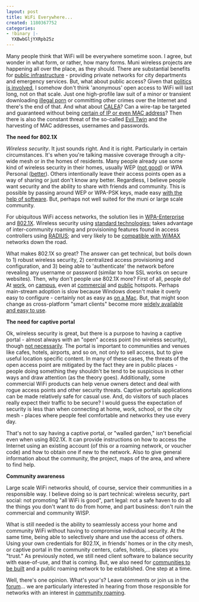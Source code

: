 ```yaml
---
layout: post
title: WiFi Everywhere...
created: 1180367752
categories:
- !binary |-
  YXBwbGljYXRpb25z
---
```

Many people think that WiFi will be everywhere sometime soon. I agree, but wonder in what form, or rather, how many forms. Muni wireless projects are happening all over the place, as they should. There are substantial benefits for <a href="http://www.techdirt.com/articles/20070123/102219.shtml">public infrastructure</a> - providing private networks for city departments and emergency services. But, what about public access? Given that <a href="http://www.muniwireless.com/article/articleview/5862/1/23/">politics is involved</a>, I somehow don't think 'anonymous' open access to WiFi will last long, not on that scale. Just one high-profile law suit of a minor or transient downloading <a href="http://news.zdnet.com/2100-1035_22-6177095.html">illegal porn</a> or committing other crimes over the Internet and there's the end of that. And what about <a href="http://www.wispa.org/?page_id=22">CALEA</a>? Can a wire-tap be targeted and guaranteed without being <a href="http://www.networkworld.com/columnists/2007/031907-wireless-security.html">certain of IP or even MAC address</a>? Then there is also the constant threat of the so-called <a href="http://www.wireless-weblog.com/50226711/beware_the_evil_twin.php">Evil Twin</a> and the harvesting of MAC addresses, usernames and passwords.

<strong>The need for 802.1X</strong>

<em>Wireless security</em>. It just sounds right. And it is right. Particularly in certain circumstances. It's when you're talking massive coverage through a city-wide mesh or in the homes of residents. Many people already use some kind of wireless security in their homes, usually WEP (<a href="http://www.isaac.cs.berkeley.edu/isaac/wep-faq.html">not good</a>) or WPA Personal (<a href="http://www.wi-fiplanet.com/tutorials/article.php/3672711">better</a>). Others intentionally leave their access points open as a way of sharing or just don't know any better. Regardless, I believe people want security and the ability to share with friends and community. This is possible by passing around WEP or WPA-PSK keys, made easy <a href="http://www.whisher.com/">with the help of software</a>. But, perhaps not well suited for the muni or large scale community.

For <span class="ital-inline">ubiquitous WiFi access networks, the solution lies in</span> <a href="http://en.wikipedia.org/wiki/WPA2">WPA-Enterprise</a> and <a href="http://en.wikipedia.org/wiki/802.1x">802.1X</a>. Wireless security using <a href="http://en.wikipedia.org/wiki/802.1x">standard technologies</a>; takes advantage of inter-community roaming and provisioning features found in access controllers using <a href="http://en.wikipedia.org/wiki/RADIUS">RADIUS</a>; and very likely to be <a href="http://www.ieee802.org/16/tge/contrib/C80216e-03_71r2.pdf">compatible with WiMAX</a> networks down the road.

What makes 802.1X so great? The answer can get technical, but boils down to 1) robust wireless security, 2) centralized access provisioning and configuration, and 3) being able to 'authenticate' the network before revealing any username or password (similar to how SSL works on secure websites). Then, why don't people use 802.1X more? First of all, people do! At <a href="http://www.wifinetnews.com/archives/004958.html">work</a>, on <a href="http://www.eduroam.com/">campus</a>, even at <a href="http://www.wifinetnews.com/archives/004183.html">commercial</a> and <a href="https://wifi.google.com/support/bin/answer.py?answer=65601">public</a> hotspots. Perhaps main-stream adoption is slow because Windows doesn't make it overly easy to configure - certainly not as easy as <a href="/CoovaAAA/Macosx">on a Mac</a>. But, that might soon change as cross-platform "smart clients" become more <a href="http://www.openseaalliance.org/">widely available and easy to use</a>.

<strong>The need for captive portal</strong>

Ok, wireless security is great, but there is a purpose to having a captive portal - almost always with an "open" access point (no wireless security), though <a href="/CoovaChilli/WPACaptivePortal">not necessarily</a>. The portal is important to communities and venues like cafes, hotels, airports, and so on, not only to sell access, but to give useful location specific content. In many of these cases, the threats of the open access point are mitigated by the fact they are in public places - people doing something they shouldn't be tend to be suspicious in other ways and draw attention (as the theory goes). Additionally, some commercial WiFi products can help venue owners detect and deal with rogue access points and other security threats. Captive portals applications can be made relatively safe for casual use. And, do visitors of such places really expect their traffic to be secure? I would guess the expectation of security is less than when connecting at home, work, school, or the city mesh - places where people feel comfortable and networks they use every day.

That's not to say having a captive portal, or "walled garden," isn't beneficial even when using 802.1X. It can provide instructions on how to access the Internet using an existing account (of this or a roaming network, or voucher code) and how to obtain one if new to the network.  Also to give general information about the community, the project, maps of the area, and where to find help.

<strong>Community awareness</strong>

Large scale WiFi networks should, of course, service their communities in a responsible way.  I believe doing so is part technical: wireless security, part social: not promoting "all WiFi is good", part legal: not a safe haven to do all the things you don't want to do from home, and part business: don't ruin the commercial and community WISP.

What is still needed is the ability to seamlessly access your home and community WiFi without having to compromise individual security. At the same time, being able to selectively share and use the access of others. Using your own credentials for 802.1X, in friends' homes or in the city mesh, or captive portal in the community centers, cafes, hotels,... places you "trust." As previously noted, we still need client software to balance security with ease-of-use, and that is coming. But, we also need for <a href="http://www.govtech.net/dc/articles/104163">communities to be built</a> and a public roaming network to be established. One step at a time.

Well, there's one opinion. What's your's? Leave comments or join us in the <a href="/forum/">forum</a>... we are particularly interested in hearing from those responsible for networks with an interest in <a href="/CoovaAAA">community roaming</a>.
